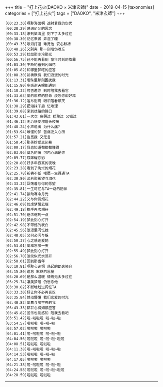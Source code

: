 +++
title = "打上花火(DAOKO × 米津玄師)"
date = 2019-04-15
[taxonomies]
categories = ["打上花火"]
tags = ["DAOKO", "米津玄師"]
+++


<meting-js server="netease"	type="song"	id=""/>

```lrc
[00:23.30]啊那海面啊 透射着我的伤忧
[00:28.29]映满茫茫的思念
[00:33.18]渗到脑海里 刻下了太多过往
[00:38.30]记忆来袭 弄湿了瞳
[00:43.33]眼泪打湿 难觅他 安心默祷
[00:48.26]又别离 那一刻暗伤难忘
[00:53.29]犹如那冰冷那光
[00:56.75]已不能再看到 童年时刻的依靠
[01:03.30]不断的看到闪烟花
[01:05.82]和哪里梦呓的应答
[01:08.30]祈祷默待 我们浪漫的时光
[01:13.31]暧昧里那刻困扰我
[01:15.80]多感谢天赐能遇到
[01:18.32]可否邀你 到时陪我去看它
[01:33.63]爱的那样的拼命 淡忘你却好难
[01:36.12]遍布别离 眼泪落看那天
[01:38.29]把泪抹干后 忆难理
[01:39.88]来到歧路的路口
[01:43.61]一次次 痛哭过 犹豫过 又错过
[01:46.12]无力感使那眉头绞痛
[01:48.24]小声说出 为什么痛?
[01:53.94]难懂的梦 苦痛泛入心田
[01:57.21]岂觅我 又无言
[01:58.45]那美妙爱恋闭幕
[02:00.17]我也知道都都都懂得
[02:03.96]莫名的痛 可内心满是你
[02:09.77]双眸耀你影
[02:20.80]好多年寂寞的夜晚
[02:23.28]看到了绚烂的烟花
[02:25.78]祈祷不断 唯愿一生得遇TA
[02:30.80]淡若那希望与泪花
[02:33.32]回荡着与你的愿望
[02:35.81]一生可忆与TA一路的陪伴
[02:41.74]拨动寒冷月光
[02:44.22]又与你赏烟花
[02:46.69]忧虑梦醒云端
[02:49.18]携手再次期待
[02:51.70]话浓缩到一点
[02:54.19]梦此刻心打开
[02:42.98]不带憾的表白
[02:45.56]浪漫里闪忆她
[02:48.05]又何必闪与躲
[02:50.37]心之感还爱她
[02:53.01]爱难忘那一天
[02:55.49]梦此刻心打开
[02:56.70]波纹似光水荡开
[02:58.01]回到那当年
[03:10.81]啊那心迷惘 荡起的朗逸笑容
[03:15.80]遗忘 默默的思量
[03:20.69]是那么温暖 情殇无太多过往
[03:25.74]凄美梦醒 仍思念他
[03:30.82]不断地划过闪忆TA
[03:33.30]好让你不必再哀叹
[03:35.84]悸动懵懂 我们恋爱的时光
[03:40.82]爱慕与那空壳的我
[03:43.33]都甘心得知那应答
[03:45.82]苦乐也能感知 陪我去看吧
[03:51.42]啦~啦啦啦 啦~啦~啦
[03:54.57]啦啦啦 啦~啦~啦
[03:57.02]啦啦啦 啦啦啦
[04:01.41]啦~啦啦啦 啦~啦~啦
[04:04.56]啦啦啦 啦~啦~啦~啦啦
[04:08.51]啦啦啦 啦啦啦
[04:11.38]啦~啦啦啦 啦~啦~啦
[04:14.53]啦啦啦 啦~啦~啦
[04:17.05]啦啦啦 啦啦啦
[04:21.38]啦~啦啦啦 啦~啦~啦
[04:24.58]啦啦啦 啦~啦~啦~啦啦
[04:28.59]啦啦啦 啦啦啦
```

<!-- more -->

---

<div id="player"></div>
<script type="text/javascript" src="https://player.dogecloud.com/js/loader"></script>
<script type="text/javascript">
var player = new DogePlayer({
    container: document.getElementById('player'),
    userId: 1001,
    vcode: 'c1e27d4a3bbd7835',
    autoPlay: false
});
</script>